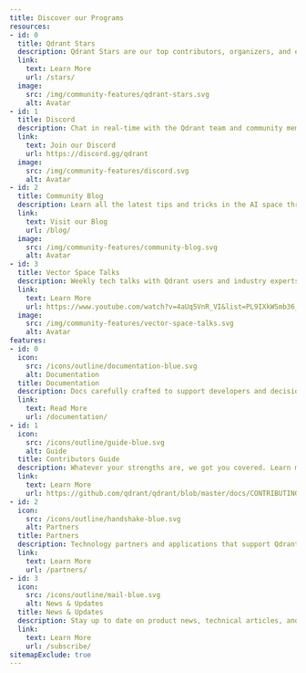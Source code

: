 ```yaml
---
title: Discover our Programs
resources:
- id: 0
  title: Qdrant Stars
  description: Qdrant Stars are our top contributors, organizers, and evangelists. Learn more about how you can become a Star.
  link:
    text: Learn More
    url: /stars/
  image:
    src: /img/community-features/qdrant-stars.svg
    alt: Avatar
- id: 1
  title: Discord
  description: Chat in real-time with the Qdrant team and community members.
  link:
    text: Join our Discord
    url: https://discord.gg/qdrant
  image:
    src: /img/community-features/discord.svg
    alt: Avatar
- id: 2
  title: Community Blog
  description: Learn all the latest tips and tricks in the AI space through our community blog.
  link:
    text: Visit our Blog
    url: /blog/
  image:
    src: /img/community-features/community-blog.svg
    alt: Avatar
- id: 3
  title: Vector Space Talks
  description: Weekly tech talks with Qdrant users and industry experts.
  link:
    text: Learn More
    url: https://www.youtube.com/watch?v=4aUq5VnR_VI&list=PL9IXkWSmb36_eANzd_sKeQ3tXbFiEGEWn&pp=iAQB
  image:
    src: /img/community-features/vector-space-talks.svg
    alt: Avatar
features:
- id: 0
  icon:
    src: /icons/outline/documentation-blue.svg
    alt: Documentation
  title: Documentation
  description: Docs carefully crafted to support developers and decision-makers learning about Qdrant features.
  link:
    text: Read More
    url: /documentation/
- id: 1
  icon:
    src: /icons/outline/guide-blue.svg
    alt: Guide
  title: Contributors Guide
  description: Whatever your strengths are, we got you covered. Learn more about how to contribute to Qdrant.
  link:
    text: Learn More
    url: https://github.com/qdrant/qdrant/blob/master/docs/CONTRIBUTING.md 
- id: 2
  icon:
    src: /icons/outline/handshake-blue.svg
    alt: Partners
  title: Partners
  description: Technology partners and applications that support Qdrant.
  link:
    text: Learn More
    url: /partners/
- id: 3
  icon:
    src: /icons/outline/mail-blue.svg
    alt: News & Updates
  title: News & Updates
  description: Stay up to date on product news, technical articles, and more. 
  link:
    text: Learn More
    url: /subscribe/
sitemapExclude: true
---
```


